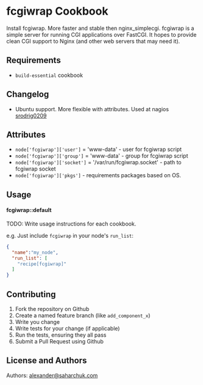 fcgiwrap Cookbook
=================
Install fcgiwrap. More faster and stable then nginx_simplecgi.
fcgiwrap is a simple server for running CGI applications over FastCGI. It hopes to provide clean CGI support to Nginx (and other web servers that may need it).


Requirements
------------
- `build-essential` cookbook


Changelog
------------
- Ubuntu support. More flexible with attributes. Used at nagios [srodrig0209](https://github.com/srodrig0209/fcgiwrap-cookbook)


Attributes
----------
- `node['fcgiwrap']['user']`  = 'www-data' - user for fcgiwrap script
- `node['fcgiwrap']['group']` = 'www-data' - group for fcgiwrap script
- `node['fcgiwrap']['socket']` = '/var/run/fcgiwrap.socket' - path to fcgiwrap socket
- `node['fcgiwrap']['pkgs']` - requirements packages based on OS.

Usage
-----
#### fcgiwrap::default
TODO: Write usage instructions for each cookbook.

e.g.
Just include `fcgiwrap` in your node's `run_list`:

```json
{
  "name":"my_node",
  "run_list": [
    "recipe[fcgiwrap]"
  ]
}
```

Contributing
------------
1. Fork the repository on Github
2. Create a named feature branch (like `add_component_x`)
3. Write you change
4. Write tests for your change (if applicable)
5. Run the tests, ensuring they all pass
6. Submit a Pull Request using Github

License and Authors
-------------------
Authors: alexander@saharchuk.com
